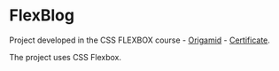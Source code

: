 # FlexBlog

Project developed in the CSS FLEXBOX course - [Origamid](https://www.origamid.com/curso/css-flexbox) - [Certificate](https://drive.google.com/file/d/12OmGDoJEFGxdzmWXizsLgPpIXm8LRL4S/view).

The project uses CSS Flexbox.
